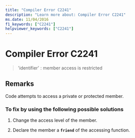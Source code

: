 ```yaml
---
title: "Compiler Error C2241"
description: "Learn more about: Compiler Error C2241"
ms.date: 11/04/2016
f1_keywords: ["C2241"]
helpviewer_keywords: ["C2241"]
---
```

# Compiler Error C2241

> 'identifier' : member access is restricted

## Remarks

Code attempts to access a private or protected member.

### To fix by using the following possible solutions

1. Change the access level of the member.

1. Declare the member a **`friend`** of the accessing function.
